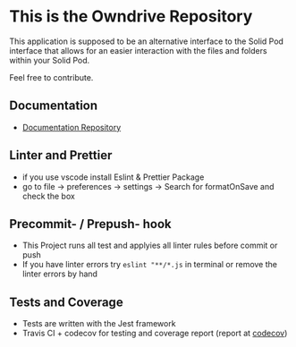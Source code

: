 # This is the Owndrive Repository

This application is supposed to be an alternative interface to the Solid Pod interface that allows for an easier interaction with the files and folders within your Solid Pod.

Feel free to contribute.

## Documentation

-   [Documentation Repository](https://github.com/0wntech/drive-documentation)

## Linter and Prettier

-   if you use vscode install Eslint & Prettier Package
-   go to file -> preferences -> settings -> Search for formatOnSave and check the box

## Precommit- / Prepush- hook

-   This Project runs all test and applyies all linter rules before commit or push
-   If you have linter errors try `eslint "**/*.js` in terminal or remove the linter errors by hand

## Tests and Coverage

-   Tests are written with the Jest framework
-   Travis CI + codecov for testing and coverage report (report at [codecov](https://codecov.io/gh/0wntech/drive))
